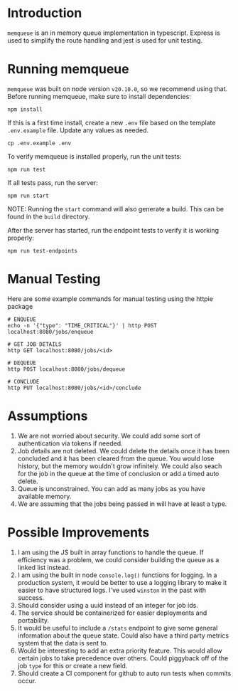 # Introduction
`memqueue` is an in memory queue implementation in typescript. Express is used to simplify the route handling and jest is used for unit testing.

# Running memqueue
`memqueue` was built on node version `v20.10.0`, so we recommend using that. Before running memqueue, make sure to install dependencies:

```
npm install
```

If this is a first time install, create a new `.env` file based on the template `.env.example` file. Update any values as needed.
```
cp .env.example .env
```

To verify memqueue is installed properly, run the unit tests:
```
npm run test
```

If all tests pass, run the server:
```
npm run start
```

NOTE: Running the `start` command will also generate a build. This can be found in the `build` directory.

After the server has started, run the endpoint tests to verify it is working properly:
```
npm run test-endpoints
```

# Manual Testing
Here are some example commands for manual testing using the httpie package

```
# ENQUEUE
echo -n '{"type": "TIME_CRITICAL"}' | http POST localhost:8080/jobs/enqueue

# GET JOB DETAILS
http GET localhost:8080/jobs/<id>

# DEQUEUE
http POST localhost:8080/jobs/dequeue

# CONCLUDE
http PUT localhost:8080/jobs/<id>/conclude
```

# Assumptions
1. We are not worried about security. We could add some sort of authentication via tokens if needed.
2. Job details are not deleted. We could delete the details once it has been concluded and it has been cleared from the queue. You would lose history, but the memory wouldn't grow infinitely. We could also seach for the job in the queue at the time of conclusion or add a timed auto delete.
3. Queue is unconstrained. You can add as many jobs as you have available memory.
4. We are assuming that the jobs being passed in will have at least a type. 

# Possible Improvements
1. I am using the JS built in array functions to handle the queue. If efficiency was a problem, we could consider building the queue as a linked list instead.
2. I am using the built in node `console.log()` functions for logging. In a production system, it would be better to use a logging library to make it easier to have structured logs. I've used `winston` in the past with success.
3. Should consider using a uuid instead of an integer for job ids.
3. The service should be containerized for easier deployments and portability.
4. It would be useful to include a `/stats` endpoint to give some general information about the queue state. Could also have a third party metrics system that the data is sent to.
5. Would be interesting to add an extra priority feature. This would allow certain jobs to take precedence over others. Could piggyback off of the job `type` for this or create a new field.
6. Should create a CI component for github to auto run tests when commits occur.
